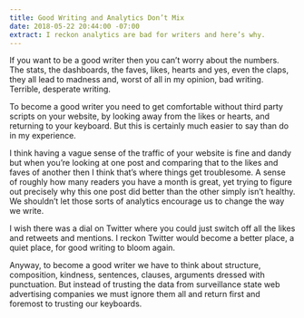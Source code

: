 ```yaml
---
title: Good Writing and Analytics Don’t Mix
date: 2018-05-22 20:44:00 -07:00
extract: I reckon analytics are bad for writers and here’s why.
---
```


If you want to be a good writer then you can’t worry about the numbers. The stats, the dashboards, the faves, likes, hearts and yes, even the claps, they all lead to madness and, worst of all in my opinion, bad writing. Terrible, desperate writing.

To become a good writer you need to get comfortable without third party scripts on your website, by looking away from the likes or hearts, and returning to your keyboard. But this is certainly much easier to say than do in my experience.

I think having a vague sense of the traffic of your website is fine and dandy but when you’re looking at one post and comparing that to the likes and faves of another then I think that’s where things get troublesome. A sense of roughly how many readers you have a month is great, yet trying to figure out precisely why this one post did better than the other simply isn’t healthy. We shouldn’t let those sorts of analytics encourage us to change the way we write.

I wish there was a dial on Twitter where you could just switch off all the likes and retweets and mentions. I reckon Twitter would become a better place, a quiet place, for good writing to bloom again.

Anyway, to become a good writer we have to think about structure, composition, kindness, sentences, clauses, arguments dressed with punctuation. But instead of trusting the data from surveillance state web advertising companies we must ignore them all and return first and foremost to trusting our keyboards.